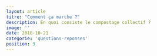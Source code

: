 ```yaml
---
layout: article
titre: "Comment ça marche ?"
description: En quoi consiste le compostage collectif ?
image: ''
date: 2018-10-21
categorie: 'questions-reponses'
position: 3
---
```



